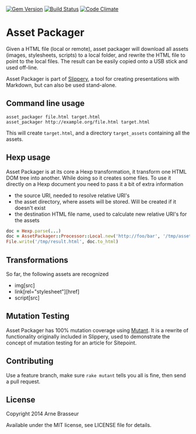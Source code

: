[![Gem Version](https://badge.fury.io/rb/asset_packager.png)][gem]
[![Build Status](https://secure.travis-ci.org/plexus/asset_packager.png?branch=master)][travis]
[![Code Climate](https://codeclimate.com/github/plexus/asset_packager.png)][codeclimate]

[gem]: https://rubygems.org/gems/asset_packager
[travis]: https://travis-ci.org/plexus/asset_packager
[codeclimate]: https://codeclimate.com/github/plexus/asset_packager

# Asset Packager

Given a HTML file (local or remote), asset packager will download all assets (images, stylesheets, scripts) to a local folder, and rewrite the HTML file to point to the local files. The result can be easily copied onto a USB stick and used off-line.

Asset Packager is part of [Slippery](https://github.com/plexus/slippery), a tool for creating presentations with Markdown, but can also be used stand-alone.

## Command line usage

```
asset_packager file.html target.html
asset_packager http://example.org/file.html target.html
```

This will create `target.html`, and a directory `target_assets` containing all the assets.

## Hexp usage

Asset Packager is at its core a Hexp transformation, it transform one HTML DOM tree into another. While doing so it creates some files. To use it directly on a Hexp document you need to pass it a bit of extra information

* the source URI, needed to resolve relative URI's
* the asset directory, where assets will be stored. Will be created if it doesn't exist
* the destination HTML file name, used to calculate new relative URI's for the assets

```ruby
doc = Hexp.parse(...)
doc = AssetPackager::Processor::Local.new('http://foo/bar', '/tmp/assets', '/tmp/result.html').call(doc)
File.write('/tmp/result.html', doc.to_html)
```

## Transformations

So far, the following assets are recognized

* img[src]
* link[rel="stylesheet"][href]
* script[src]

## Mutation Testing

Asset Packager has 100% mutation coverage using [Mutant](https://github.com/mbj/mutant). It is a rewrite of functionality originally included in Slippery, used to demonstrate the concept of mutation testing for an article for Sitepoint.

## Contributing

Use a feature branch, make sure `rake mutant` tells you all is fine, then send a pull request.

## License

Copyright 2014 Arne Brasseur

Available under the MIT license, see LICENSE file for details.